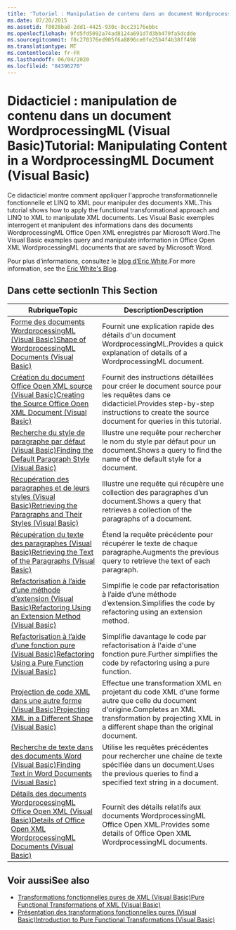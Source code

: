 ```yaml
---
title: 'Tutoriel : Manipulation de contenu dans un document WordprocessingML'
ms.date: 07/20/2015
ms.assetid: f8028ba8-2dd1-4425-930c-8cc23176ebbc
ms.openlocfilehash: 9fd5fd5092a74ad8124a691d7d3bb479fa5dcdde
ms.sourcegitcommit: f8c270376ed905f6a8896ce0fe25b4f4b38ff498
ms.translationtype: MT
ms.contentlocale: fr-FR
ms.lasthandoff: 06/04/2020
ms.locfileid: "84396270"
---
```

# <a name="tutorial-manipulating-content-in-a-wordprocessingml-document-visual-basic"></a><span data-ttu-id="b50cb-102">Didacticiel : manipulation de contenu dans un document WordprocessingML (Visual Basic)</span><span class="sxs-lookup"><span data-stu-id="b50cb-102">Tutorial: Manipulating Content in a WordprocessingML Document (Visual Basic)</span></span>
<span data-ttu-id="b50cb-103">Ce didacticiel montre comment appliquer l'approche transformationnelle fonctionnelle et LINQ to XML pour manipuler des documents XML.</span><span class="sxs-lookup"><span data-stu-id="b50cb-103">This tutorial shows how to apply the functional transformational approach and LINQ to XML to manipulate XML documents.</span></span> <span data-ttu-id="b50cb-104">Les Visual Basic exemples interrogent et manipulent des informations dans des documents WordprocessingML Office Open XML enregistrés par Microsoft Word.</span><span class="sxs-lookup"><span data-stu-id="b50cb-104">The Visual Basic examples query and manipulate information in Office Open XML WordprocessingML documents that are saved by Microsoft Word.</span></span>  
  
 <span data-ttu-id="b50cb-105">Pour plus d’informations, consultez le [blog d’Eric White](http://www.ericwhite.com).</span><span class="sxs-lookup"><span data-stu-id="b50cb-105">For more information, see the [Eric White's Blog](http://www.ericwhite.com).</span></span>  
  
## <a name="in-this-section"></a><span data-ttu-id="b50cb-106">Dans cette section</span><span class="sxs-lookup"><span data-stu-id="b50cb-106">In This Section</span></span>  
  
|<span data-ttu-id="b50cb-107">Rubrique</span><span class="sxs-lookup"><span data-stu-id="b50cb-107">Topic</span></span>|<span data-ttu-id="b50cb-108">Description</span><span class="sxs-lookup"><span data-stu-id="b50cb-108">Description</span></span>|  
|-----------|-----------------|  
|[<span data-ttu-id="b50cb-109">Forme des documents WordprocessingML (Visual Basic)</span><span class="sxs-lookup"><span data-stu-id="b50cb-109">Shape of WordprocessingML Documents (Visual Basic)</span></span>](shape-of-wordprocessingml-documents.md)|<span data-ttu-id="b50cb-110">Fournit une explication rapide des détails d'un document WordprocessingML.</span><span class="sxs-lookup"><span data-stu-id="b50cb-110">Provides a quick explanation of details of a WordprocessingML document.</span></span>|  
|[<span data-ttu-id="b50cb-111">Création du document Office Open XML source (Visual Basic)</span><span class="sxs-lookup"><span data-stu-id="b50cb-111">Creating the Source Office Open XML Document (Visual Basic)</span></span>](creating-the-source-office-open-xml-document.md)|<span data-ttu-id="b50cb-112">Fournit des instructions détaillées pour créer le document source pour les requêtes dans ce didacticiel.</span><span class="sxs-lookup"><span data-stu-id="b50cb-112">Provides step-by-step instructions to create the source document for queries in this tutorial.</span></span>|  
|[<span data-ttu-id="b50cb-113">Recherche du style de paragraphe par défaut (Visual Basic)</span><span class="sxs-lookup"><span data-stu-id="b50cb-113">Finding the Default Paragraph Style (Visual Basic)</span></span>](finding-the-default-paragraph-style.md)|<span data-ttu-id="b50cb-114">Illustre une requête pour rechercher le nom du style par défaut pour un document.</span><span class="sxs-lookup"><span data-stu-id="b50cb-114">Shows a query to find the name of the default style for a document.</span></span>|  
|[<span data-ttu-id="b50cb-115">Récupération des paragraphes et de leurs styles (Visual Basic)</span><span class="sxs-lookup"><span data-stu-id="b50cb-115">Retrieving the Paragraphs and Their Styles (Visual Basic)</span></span>](retrieving-the-paragraphs-and-their-styles.md)|<span data-ttu-id="b50cb-116">Illustre une requête qui récupère une collection des paragraphes d’un document.</span><span class="sxs-lookup"><span data-stu-id="b50cb-116">Shows a query that retrieves a collection of the paragraphs of a document.</span></span>|  
|[<span data-ttu-id="b50cb-117">Récupération du texte des paragraphes (Visual Basic)</span><span class="sxs-lookup"><span data-stu-id="b50cb-117">Retrieving the Text of the Paragraphs (Visual Basic)</span></span>](retrieving-the-text-of-the-paragraphs.md)|<span data-ttu-id="b50cb-118">Étend la requête précédente pour récupérer le texte de chaque paragraphe.</span><span class="sxs-lookup"><span data-stu-id="b50cb-118">Augments the previous query to retrieve the text of each paragraph.</span></span>|  
|[<span data-ttu-id="b50cb-119">Refactorisation à l’aide d’une méthode d’extension (Visual Basic)</span><span class="sxs-lookup"><span data-stu-id="b50cb-119">Refactoring Using an Extension Method (Visual Basic)</span></span>](refactoring-using-an-extension-method.md)|<span data-ttu-id="b50cb-120">Simplifie le code par refactorisation à l’aide d’une méthode d’extension.</span><span class="sxs-lookup"><span data-stu-id="b50cb-120">Simplifies the code by refactoring using an extension method.</span></span>|  
|[<span data-ttu-id="b50cb-121">Refactorisation à l’aide d’une fonction pure (Visual Basic)</span><span class="sxs-lookup"><span data-stu-id="b50cb-121">Refactoring Using a Pure Function (Visual Basic)</span></span>](refactoring-using-a-pure-function.md)|<span data-ttu-id="b50cb-122">Simplifie davantage le code par refactorisation à l'aide d'une fonction pure.</span><span class="sxs-lookup"><span data-stu-id="b50cb-122">Further simplifies the code by refactoring using a pure function.</span></span>|  
|[<span data-ttu-id="b50cb-123">Projection de code XML dans une autre forme (Visual Basic)</span><span class="sxs-lookup"><span data-stu-id="b50cb-123">Projecting XML in a Different Shape (Visual Basic)</span></span>](projecting-xml-in-a-different-shape.md)|<span data-ttu-id="b50cb-124">Effectue une transformation XML en projetant du code XML d'une forme autre que celle du document d'origine.</span><span class="sxs-lookup"><span data-stu-id="b50cb-124">Completes an XML transformation by projecting XML in a different shape than the original document.</span></span>|  
|[<span data-ttu-id="b50cb-125">Recherche de texte dans des documents Word (Visual Basic)</span><span class="sxs-lookup"><span data-stu-id="b50cb-125">Finding Text in Word Documents (Visual Basic)</span></span>](finding-text-in-word-documents.md)|<span data-ttu-id="b50cb-126">Utilise les requêtes précédentes pour rechercher une chaîne de texte spécifiée dans un document.</span><span class="sxs-lookup"><span data-stu-id="b50cb-126">Uses the previous queries to find a specified text string in a document.</span></span>|  
|[<span data-ttu-id="b50cb-127">Détails des documents WordprocessingML Office Open XML (Visual Basic)</span><span class="sxs-lookup"><span data-stu-id="b50cb-127">Details of Office Open XML WordprocessingML Documents (Visual Basic)</span></span>](details-of-office-open-xml-wordprocessingml-documents.md)|<span data-ttu-id="b50cb-128">Fournit des détails relatifs aux documents WordprocessingML Office Open XML.</span><span class="sxs-lookup"><span data-stu-id="b50cb-128">Provides some details of Office Open XML WordprocessingML documents.</span></span>|  
  
## <a name="see-also"></a><span data-ttu-id="b50cb-129">Voir aussi</span><span class="sxs-lookup"><span data-stu-id="b50cb-129">See also</span></span>

- [<span data-ttu-id="b50cb-130">Transformations fonctionnelles pures de XML (Visual Basic)</span><span class="sxs-lookup"><span data-stu-id="b50cb-130">Pure Functional Transformations of XML (Visual Basic)</span></span>](pure-functional-transformations-of-xml.md)
- [<span data-ttu-id="b50cb-131">Présentation des transformations fonctionnelles pures (Visual Basic)</span><span class="sxs-lookup"><span data-stu-id="b50cb-131">Introduction to Pure Functional Transformations (Visual Basic)</span></span>](introduction-to-pure-functional-transformations.md)
